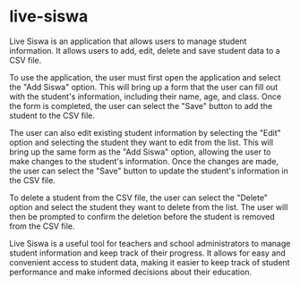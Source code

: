 ﻿# live-siswa
Live Siswa is an application that allows users to manage student information. It allows users to add, edit, delete and save student data to a CSV file.

To use the application, the user must first open the application and select the "Add Siswa" option. This will bring up a form that the user can fill out with the student's information, including their name, age, and class. Once the form is completed, the user can select the "Save" button to add the student to the CSV file.

The user can also edit existing student information by selecting the "Edit" option and selecting the student they want to edit from the list. This will bring up the same form as the "Add Siswa" option, allowing the user to make changes to the student's information. Once the changes are made, the user can select the "Save" button to update the student's information in the CSV file.

To delete a student from the CSV file, the user can select the "Delete" option and select the student they want to delete from the list. The user will then be prompted to confirm the deletion before the student is removed from the CSV file.

Live Siswa is a useful tool for teachers and school administrators to manage student information and keep track of their progress. It allows for easy and convenient access to student data, making it easier to keep track of student performance and make informed decisions about their education.

